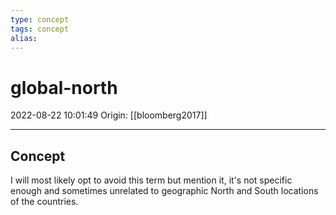```yaml
---
type: concept
tags: concept
alias:
---
```


# global-north

2022-08-22 10:01:49
Origin: [[bloomberg2017]]

---

## Concept

I will most likely opt to avoid this term but mention it, it's not specific enough and sometimes unrelated to geographic North and South locations of the countries.
